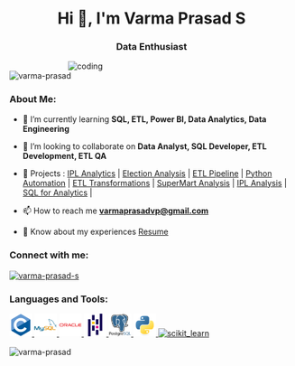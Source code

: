 
<h1 align="center">Hi 👋, I'm Varma Prasad S</h1>
<h3 align="center">Data Enthusiast</h3>

<img align="right" alt="coding" width="400" src="https://media1.giphy.com/media/3oKIPEqDGUULpEU0aQ/giphy.gif?cid=ecf05e47a1ci6chxnck5hemow3x3ugxnmvpbh093jnh495je&rid=giphy.gif&ct=g">

<p align="left"> <img src="https://komarev.com/ghpvc/?username=varma-prasad&label=Profile%20views&color=0e75b6&style=flat" alt="varma-prasad" /> </p>
<h3 align="left">About Me:</h3>

- 🌱 I’m currently learning **SQL, ETL, Power BI, Data Analytics, Data Engineering**

- 👯 I’m looking to collaborate on **Data Analyst, SQL Developer, ETL Development, ETL QA**
  
- 🔭 Projects : [IPL Analytics](https://github.com/varma-prasad/IPL-Analytics) | [Election Analysis](https://github.com/varma-prasad/Lok-sabha-Analysis) | [ETL Pipeline](https://github.com/varma-prasad/ETL-Pipeline) | [Python Automation](https://github.com/varma-prasad/ETL-Validation-with-python-scripting) | [ETL Transformations](https://github.com/varma-prasad/ETL-Transformations) | [SuperMart Analysis](https://github.com/varma-prasad/SuperMart-Analysis) | [IPL Analysis](https://github.com/varma-prasad/IPL-Analysis/blob/main/README.md) | [SQL for Analytics](https://github.com/varma-prasad/SQL-for-Analytics) | 

- 📫 How to reach me **varmaprasadvp@gmail.com**

- 📄 Know about my experiences [Resume](https://equr.short.gy/aCpPJG)
<h3 align="left">Connect with me:</h3>
<p align="left">
<a href="https://www.linkedin.com/in/varma-prasad-s/" target="blank"><img align="center" src="https://raw.githubusercontent.com/rahuldkjain/github-profile-readme-generator/master/src/images/icons/Social/linked-in-alt.svg" alt="varma-prasad-s" height="30" width="40" /></a>
</p>

<h3 align="left">Languages and Tools:</h3>
<p align="left"> <a href="https://www.cprogramming.com/" target="_blank" rel="noreferrer"> <img src="https://raw.githubusercontent.com/devicons/devicon/master/icons/c/c-original.svg" alt="c" width="40" height="40"/> </a> <a href="https://www.mysql.com/" target="_blank" rel="noreferrer"> <img src="https://raw.githubusercontent.com/devicons/devicon/master/icons/mysql/mysql-original-wordmark.svg" alt="mysql" width="40" height="40"/> </a> <a href="https://www.oracle.com/" target="_blank" rel="noreferrer"> <img src="https://raw.githubusercontent.com/devicons/devicon/master/icons/oracle/oracle-original.svg" alt="oracle" width="40" height="40"/> </a> <a href="https://pandas.pydata.org/" target="_blank" rel="noreferrer"> <img src="https://raw.githubusercontent.com/devicons/devicon/2ae2a900d2f041da66e950e4d48052658d850630/icons/pandas/pandas-original.svg" alt="pandas" width="40" height="40"/> </a> <a href="https://www.postgresql.org" target="_blank" rel="noreferrer"> <img src="https://raw.githubusercontent.com/devicons/devicon/master/icons/postgresql/postgresql-original-wordmark.svg" alt="postgresql" width="40" height="40"/> </a> <a href="https://www.python.org" target="_blank" rel="noreferrer"> <img src="https://raw.githubusercontent.com/devicons/devicon/master/icons/python/python-original.svg" alt="python" width="40" height="40"/> </a> <a href="https://scikit-learn.org/" target="_blank" rel="noreferrer"> <img src="https://upload.wikimedia.org/wikipedia/commons/0/05/Scikit_learn_logo_small.svg" alt="scikit_learn" width="40" height="40"/> </a> </p>

<p><img align="center" src="https://github-readme-stats.vercel.app/api/top-langs?username=varma-prasad&show_icons=true&locale=en&layout=compact" alt="varma-prasad" /></p>
